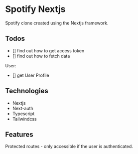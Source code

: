 # Spotify Nextjs

Spotify clone created using the Nextjs framework. 

## Todos

- [] find out how to get access token 
- [] find out how to fetch data

User:
- [] get User Profile
## Technologies 

* Nextjs
* Next-auth
* Typescript
* Tailwindcss

## Features 
Protected routes - only accessible if the user is authenticated. 